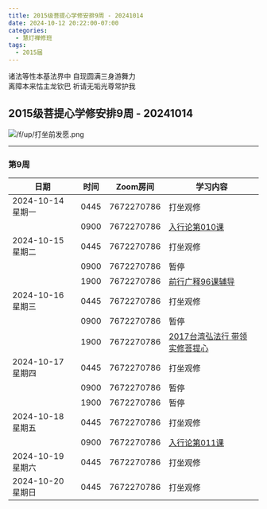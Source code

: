 ```yaml
---
title: 2015级菩提心学修安排9周 - 20241014
date: 2024-10-12 20:22:00-07:00
categories:
  - 慧灯禅修班
tags:
  - 2015届
---
```

诸法等性本基法界中 自现圆满三身游舞力  
离障本来怙主龙钦巴 祈请无垢光尊常护我


## 2015级菩提心学修安排9周 - 20241014


![/f/up/打坐前发愿.png](/f/up/打坐前发愿.png)


---

### 第9周


|日期 |时间|Zoom房间|学习内容|
|--|--|--|--|
| 2024-10-14 星期一|0445|7672270786|打坐观修|
| |0900|7672270786|[入行论第010课](https://www.huidengchanxiu.net/refs/rxl/01#%E7%AC%AC%E5%8D%81%E8%8A%82%E8%AF%BE)|
| 2024-10-15 星期二 |0445|7672270786|打坐观修|
|   |0900|7672270786| 暂停 |
|   |1900|7672270786|[前行广释96课辅导](https://www.huidengchanxiu.net/5jx/2ptx/11)|
| 2024-10-16 星期三  |0445|7672270786|打坐观修|
|   |0900|7672270786| 暂停 |
|   |1900|7672270786| [2017台湾弘法行 带领实修菩提心](https://www.huidengchanxiu.net/5jx/2ptx/12) |
| 2024-10-17 星期四|0445|7672270786|打坐观修|
|   |0900|7672270786|暂停|
|   |1900|7672270786|暂停|
| 2024-10-18 星期五|0445|7672270786|打坐观修|
|   |0900|7672270786|[入行论第011课](https://www.huidengchanxiu.net/refs/rxl/01#%E7%AC%AC%E5%8D%81%E4%B8%80%E8%8A%82%E8%AF%BE)|
| 2024-10-19 星期六|0445|7672270786|打坐观修|
| 2024-10-20 星期日|0445|7672270786|打坐观修|

